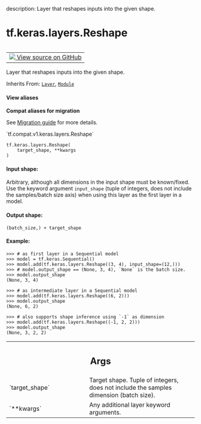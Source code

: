 description: Layer that reshapes inputs into the given shape.

<div itemscope itemtype="http://developers.google.com/ReferenceObject">
<meta itemprop="name" content="tf.keras.layers.Reshape" />
<meta itemprop="path" content="Stable" />
<meta itemprop="property" content="__init__"/>
<meta itemprop="property" content="__new__"/>
</div>

# tf.keras.layers.Reshape

<!-- Insert buttons and diff -->

<table class="tfo-notebook-buttons tfo-api nocontent" align="left">
<td>
  <a target="_blank" href="https://github.com/keras-team/keras/tree/v2.7.0/keras/layers/core/reshape.py#L24-L136">
    <img src="https://www.tensorflow.org/images/GitHub-Mark-32px.png" />
    View source on GitHub
  </a>
</td>
</table>



Layer that reshapes inputs into the given shape.

Inherits From: [`Layer`](../../../tf/keras/layers/Layer.md), [`Module`](../../../tf/Module.md)

<section class="expandable">
  <h4 class="showalways">View aliases</h4>
  <p>
<b>Compat aliases for migration</b>
<p>See
<a href="https://www.tensorflow.org/guide/migrate">Migration guide</a> for
more details.</p>
<p>`tf.compat.v1.keras.layers.Reshape`</p>
</p>
</section>

<pre class="devsite-click-to-copy prettyprint lang-py tfo-signature-link">
<code>tf.keras.layers.Reshape(
    target_shape, **kwargs
)
</code></pre>



<!-- Placeholder for "Used in" -->


#### Input shape:

Arbitrary, although all dimensions in the input shape must be known/fixed.
Use the keyword argument `input_shape` (tuple of integers, does not include
the samples/batch size axis) when using this layer as the first layer
in a model.



#### Output shape:

`(batch_size,) + target_shape`



#### Example:



```
>>> # as first layer in a Sequential model
>>> model = tf.keras.Sequential()
>>> model.add(tf.keras.layers.Reshape((3, 4), input_shape=(12,)))
>>> # model.output_shape == (None, 3, 4), `None` is the batch size.
>>> model.output_shape
(None, 3, 4)
```

```
>>> # as intermediate layer in a Sequential model
>>> model.add(tf.keras.layers.Reshape((6, 2)))
>>> model.output_shape
(None, 6, 2)
```

```
>>> # also supports shape inference using `-1` as dimension
>>> model.add(tf.keras.layers.Reshape((-1, 2, 2)))
>>> model.output_shape
(None, 3, 2, 2)
```

<!-- Tabular view -->
 <table class="responsive fixed orange">
<colgroup><col width="214px"><col></colgroup>
<tr><th colspan="2"><h2 class="add-link">Args</h2></th></tr>

<tr>
<td>
`target_shape`
</td>
<td>
Target shape. Tuple of integers, does not include the
samples dimension (batch size).
</td>
</tr><tr>
<td>
`**kwargs`
</td>
<td>
Any additional layer keyword arguments.
</td>
</tr>
</table>



